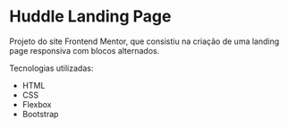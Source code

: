 <h1>Huddle Landing Page</h1>

<p>Projeto do site Frontend Mentor, que consistiu na criação de uma landing page responsiva com blocos alternados.</p>

<p>Tecnologias utilizadas:</p>

<ul>
    <li>HTML</li>
    <li>CSS</li>
    <li>Flexbox</li>
    <li>Bootstrap</li>
</ul>
